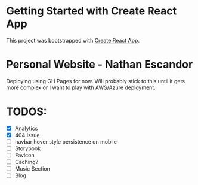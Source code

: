 # Getting Started with Create React App

This project was bootstrapped with [Create React App](https://github.com/facebook/create-react-app).

# Personal Website - Nathan Escandor

Deploying using GH Pages for now. Will probably stick to this until it gets more complex or I want to play with AWS/Azure deployment.

# TODOS:
- [x] Analytics
- [x] 404 Issue
- [ ] navbar hover style persistence on mobile
- [ ] Storybook
- [ ] Favicon
- [ ] Caching?
- [ ] Music Section
- [ ] Blog